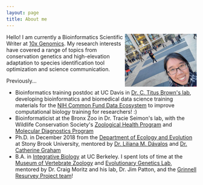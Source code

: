 ```yaml
---
layout: page
title: About me
---
```


<img height="140" width="190" src="/assets/img/avatar.jpg" style="float: right;">

Hello! I am currently a Bioinformatics Scientific Writer at [10x 
Genomics](https://www.10xgenomics.com/). My research interests have 
covered a range of topics from conservation genetics and high-elevation adaptation to species identification tool optimization and science communication. 

Previously...
- Bioinformatics training postdoc at UC Davis in [Dr. C. Titus Brown's lab](http://ivory.idyll.org/lab/), developing bioinformatics and biomedical data science training materials for the [NIH Common Fund Data Ecosystem](https://www.nih-cfde.org/) to improve computational biology training for researchers! :)
- Bioinformaticist at the Bronx Zoo in Dr. Tracie Seimon's lab, with the Wildlife Conservation Society's [Zoological Health Program](https://oneworldonehealth.wcs.org/Initiatives/Zoological-Health-Program.aspx) and [Molecular Diagnostics Program](https://oneworldonehealth.wcs.org/Initiatives/WCS-Molecular-Program.aspx)  
- Ph.D. in December 2018 from the [Department of Ecology and Evolution](https://www.stonybrook.edu/ecoevo/) at Stony Brook University, mentored by [Dr. Liliana M. Dávalos](https://lmdavalos.github.io/) and [Dr. Catherine Graham](https://www.wsl.ch/en/employees/graham.html)
- B.A. in [Integrative Biology](https://ib.berkeley.edu/) at UC Berkeley. I spent lots of time at the [Museum of Vertebrate Zoology](https://mvz.berkeley.edu/) and [Evolutionary Genetics Lab](https://mvz.berkeley.edu/genetics-lab/), mentored by Dr. Craig Moritz and his lab, Dr. Jim Patton, and the [Grinnell Resurvey Project team](https://mvz.berkeley.edu/Grinnell/index.html)!
